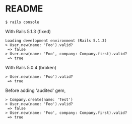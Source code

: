 # README

`$ rails console`


With Rails 5.1.3 (fixed)

```
Loading development environment (Rails 5.1.3)
> User.new(name: 'Foo').valid?
 => false
> User.new(name: 'Foo', company: Company.first).valid?
 => true
```

With Rails 5.0.4 (broken)

```
> User.new(name: 'Foo').valid?
 => true
```

Before adding 'audited' gem,

```
> Company.create(name: 'Test')
> User.new(name: 'Foo').valid?
 => false
> User.new(name: 'Foo', company: Company.first).valid?
 => true
```
